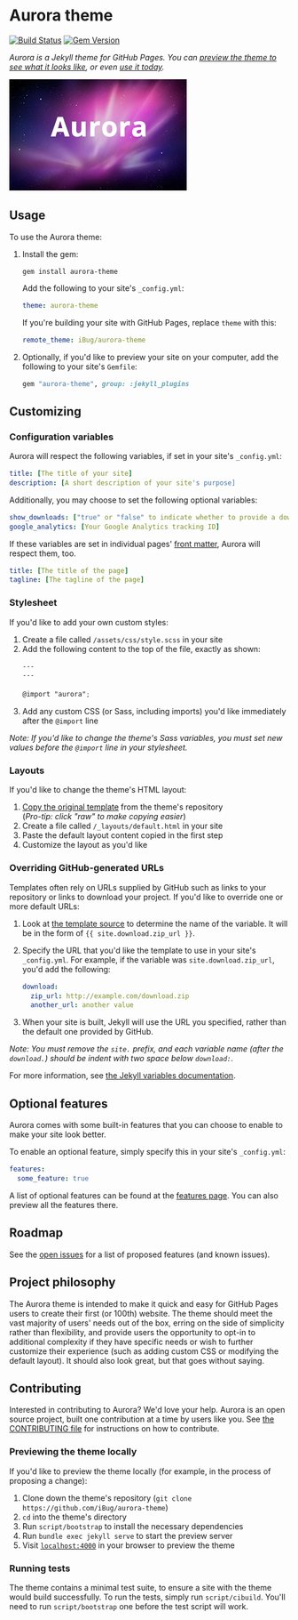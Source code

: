 # Aurora theme

[![Build Status](https://travis-ci.org/iBug/aurora-theme.svg?branch=master)](https://travis-ci.org/iBug/aurora-theme) [![Gem Version](https://badge.fury.io/rb/aurora-theme.svg)](https://badge.fury.io/rb/aurora-theme)

*Aurora is a Jekyll theme for GitHub Pages. You can [preview the theme to see what it looks like](https://ibug.github.io/aurora-theme), or even [use it today](#usage).*

![Thumbnail of Aurora](thumbnail.jpg)

## Usage

To use the Aurora theme:

1. Install the gem:

    ```
    gem install aurora-theme
    ```

    Add the following to your site's `_config.yml`:

    ```yml
    theme: aurora-theme
    ```

    If you're building your site with GitHub Pages, replace `theme` with this:

    ```yml
    remote_theme: iBug/aurora-theme
    ```

2. Optionally, if you'd like to preview your site on your computer, add the following to your site's `Gemfile`:

    ```ruby
    gem "aurora-theme", group: :jekyll_plugins
    ```

## Customizing

### Configuration variables

Aurora will respect the following variables, if set in your site's `_config.yml`:

```yml
title: [The title of your site]
description: [A short description of your site's purpose]
```

Additionally, you may choose to set the following optional variables:

```yml
show_downloads: ["true" or "false" to indicate whether to provide a download URL]
google_analytics: [Your Google Analytics tracking ID]
```

If these variables are set in individual pages' [front matter](https://jekyllrb.com/docs/frontmatter/), Aurora will respect them, too.

```yml
title: [The title of the page]
tagline: [The tagline of the page]
```

### Stylesheet

If you'd like to add your own custom styles:

1. Create a file called `/assets/css/style.scss` in your site
2. Add the following content to the top of the file, exactly as shown:
    ```scss
    ---
    ---

    @import "aurora";
    ```
3. Add any custom CSS (or Sass, including imports) you'd like immediately after the `@import` line

*Note: If you'd like to change the theme's Sass variables, you must set new values before the `@import` line in your stylesheet.*

### Layouts

If you'd like to change the theme's HTML layout:

1. [Copy the original template](https://github.com/iBug/aurora-theme/blob/master/_layouts/default.html) from the theme's repository<br />(*Pro-tip: click "raw" to make copying easier*)
2. Create a file called `/_layouts/default.html` in your site
3. Paste the default layout content copied in the first step
4. Customize the layout as you'd like

### Overriding GitHub-generated URLs

Templates often rely on URLs supplied by GitHub such as links to your repository or links to download your project. If you'd like to override one or more default URLs:

1. Look at [the template source](https://github.com/iBug/aurora-theme/blob/master/_layouts/default.html) to determine the name of the variable. It will be in the form of `{{ site.download.zip_url }}`.

2. Specify the URL that you'd like the template to use in your site's `_config.yml`. For example, if the variable was `site.download.zip_url`, you'd add the following:
    ```yml
    download:
      zip_url: http://example.com/download.zip
      another_url: another value
    ```
3. When your site is built, Jekyll will use the URL you specified, rather than the default one provided by GitHub.

*Note: You must remove the `site.` prefix, and each variable name (after the `download.`) should be indent with two space below `download:`.*

For more information, see [the Jekyll variables documentation](https://jekyllrb.com/docs/variables/).

## Optional features

Aurora comes with some built-in features that you can choose to enable to make your site look better.

To enable an optional feature, simply specify this in your site's `_config.yml`:

```yml
features:
  some_feature: true
```

A list of optional features can be found at the [features page](https://ibug.github.io/aurora-theme/features). You can also preview all the features there.

## Roadmap

See the [open issues](https://github.com/iBug/aurora-theme/issues) for a list of proposed features (and known issues).

## Project philosophy

The Aurora theme is intended to make it quick and easy for GitHub Pages users to create their first (or 100th) website. The theme should meet the vast majority of users' needs out of the box, erring on the side of simplicity rather than flexibility, and provide users the opportunity to opt-in to additional complexity if they have specific needs or wish to further customize their experience (such as adding custom CSS or modifying the default layout). It should also look great, but that goes without saying.

## Contributing

Interested in contributing to Aurora? We'd love your help. Aurora is an open source project, built one contribution at a time by users like you. See [the CONTRIBUTING file](docs/CONTRIBUTING.md) for instructions on how to contribute.

### Previewing the theme locally

If you'd like to preview the theme locally (for example, in the process of proposing a change):

1. Clone down the theme's repository (`git clone https://github.com/iBug/aurora-theme`)
2. `cd` into the theme's directory
3. Run `script/bootstrap` to install the necessary dependencies
4. Run `bundle exec jekyll serve` to start the preview server
5. Visit [`localhost:4000`](http://localhost:4000) in your browser to preview the theme

### Running tests

The theme contains a minimal test suite, to ensure a site with the theme would build successfully. To run the tests, simply run `script/cibuild`. You'll need to run `script/bootstrap` one before the test script will work.

